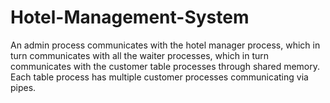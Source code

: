 # Hotel-Management-System
An admin process communicates with the hotel manager process, which in turn communicates with all the waiter processes, which in turn communicates with the customer table processes through shared memory. Each table process has multiple customer processes communicating via pipes.
